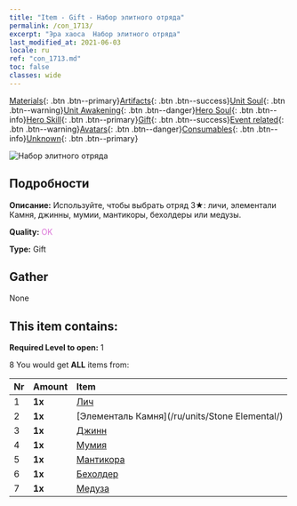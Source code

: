 ```yaml
---
title: "Item - Gift - Набор элитного отряда"
permalink: /con_1713/
excerpt: "Эра хаоса  Набор элитного отряда"
last_modified_at: 2021-06-03
locale: ru
ref: "con_1713.md"
toc: false
classes: wide
---
```

 [Materials](/ItemsRU/){: .btn .btn--primary}[Artifacts](/ItemsRU/Artifacts/){: .btn .btn--success}[Unit Soul](/ItemsRU/UnitSoul/){: .btn .btn--warning}[Unit Awakening](/ItemsRU/UnitAwakening/){: .btn .btn--danger}[Hero Soul](/ItemsRU/HeroSoul/){: .btn .btn--info}[Hero Skill](/ItemsRU/HeroSkill/){: .btn .btn--primary}[Gift](/ItemsRU/Gift/){: .btn .btn--success}[Event related](/ItemsRU/Events/){: .btn .btn--warning}[Avatars](/ItemsRU/Avatars/){: .btn .btn--danger}[Consumables](/ItemsRU/Consumables/){: .btn .btn--info}[Unknown](/ItemsRU/Unknown/){: .btn .btn--primary}

 ![Набор элитного отряда](/images/t/i_907054.png)

## Подробности
 **Описание:** Используйте, чтобы выбрать отряд 3★: личи, элементали Камня, джинны, мумии, мантикоры, бехолдеры или медузы.

 **Quality:** <span style="color: #DA70D6">OK</span>

 **Type:** Gift

## Gather

  None

## This item contains:

 **Required Level to open:** 1

 8 You would get **ALL** items  from:

  | Nr | Amount |     Item    |
  |:---|:-------|:------------|
  | 1 |  **1x** | [Лич](/ru/units/Lich/) |  | 
  | 2 |  **1x** | [Элементаль Камня](/ru/units/Stone Elemental/) |  | 
  | 3 |  **1x** | [Джинн](/ru/units/Genie/) |  | 
  | 4 |  **1x** | [Мумия](/ru/units/Mummy/) |  | 
  | 5 |  **1x** | [Мантикора](/ru/units/Manticore/) |  | 
  | 6 |  **1x** | [Бехолдер](/ru/units/Beholder/) |  | 
  | 7 |  **1x** | [Медуза](/ru/units/Medusa/) |  | 
